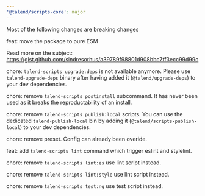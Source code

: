 ```yaml
---
'@talend/scripts-core': major
---
```


Most of the following changes are breaking changes

feat: move the package to pure ESM

Read more on the subject: https://gist.github.com/sindresorhus/a39789f98801d908bbc7ff3ecc99d99c
 
chore: `talend-scripts upgrade:deps` is not available anymore. Please use `talend-upgrade-deps` binary after having added it (`@talend/upgrade-deps`) to your dev dependencies.


chore: remove `talend-scripts postinstall` subcommand. 
It has never been used as it breaks the reproductability of an install.

chore: remove `talend-scripts publish:local` scripts. You can use the dedicated `talend-publish-local` bin by adding it (`@talend/scripts-publish-local`) to your dev dependencies.

chore: remove preset. Config can already been overide.

feat: add `talend-scripts lint` command which trigger eslint and stylelint.

chore: remove `talend-scripts lint:es` use lint script instead.

chore: remove `talend-scripts lint:style` use lint script instead.

chore: remove `talend-scripts test:ng` use test script instead.
